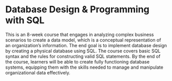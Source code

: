 # Database Design &amp; Programming with SQL

This is an 8-week course that engages in analyzing complex business scenarios to create a data model, which is a conceptual representation of an organization’s information. The end goal is to implement database design by creating a physical database using SQL. The course covers basic SQL syntax and the rules for constructing valid SQL statements. By the end of the course, learners will be able to create fully functioning database systems, equipping them with the skills needed to manage and manipulate organizational data effectively.
